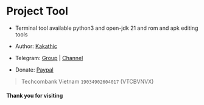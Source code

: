 # Project Tool

+ Terminal tool available python3 and open-jdk 21 and rom and apk editing tools

+ Author: [Kakathic](https://t.me/kakathic)

+ Telegram: [Group](https://t.me/tooltree) | [Channel](https://t.me/tool_tree)

+ Donate: [Paypal](https://paypal.me/kakathic)

> Techcombank Vietnam `19034902604017` (VTCBVNVX)

#### Thank you for visiting



